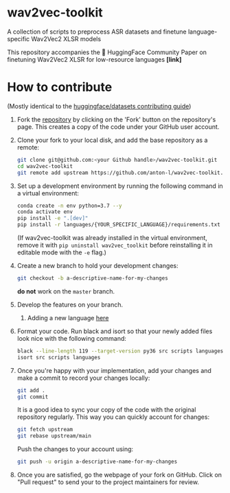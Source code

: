 # wav2vec-toolkit
A collection of scripts to preprocess ASR datasets and finetune language-specific Wav2Vec2 XLSR models

This repository accompanies the 🤗 HuggingFace Community Paper on finetuning Wav2Vec2 XLSR for 
low-resource languages **[link]**

# How to contribute
(Mostly identical to the [huggingface/datasets contributing guide](https://raw.githubusercontent.com/huggingface/datasets/master/CONTRIBUTING.md))

1. Fork the [repository](https://github.com/anton-l/wav2vec-toolkit) by clicking on the 'Fork' button on the repository's page. This creates a copy of the code under your GitHub user account.

2. Clone your fork to your local disk, and add the base repository as a remote:

	```bash
	git clone git@github.com:<your Github handle>/wav2vec-toolkit.git
	cd wav2vec-toolkit
	git remote add upstream https://github.com/anton-l/wav2vec-toolkit.git
	```

3. Set up a development environment by running the following command in a virtual environment:

	```bash
	conda create -n env python=3.7 --y
	conda activate env
	pip install -e ".[dev]"
	pip install -r languages/{YOUR_SPECIFIC_LANGUAGE}/requirements.txt
	```

   (If wav2vec-toolkit was already installed in the virtual environment, remove
   it with `pip uninstall wav2vec_toolkit` before reinstalling it in editable
   mode with the `-e` flag.)

3. Create a new branch to hold your development changes:

	```bash
	git checkout -b a-descriptive-name-for-my-changes
	```

	**do not** work on the `master` branch.

4. Develop the features on your branch.
   1. Adding a new language [here](ADD_NEW_LANGUAGE.md)

5. Format your code. Run black and isort so that your newly added files look nice with the following command:

	```bash
	black --line-length 119 --target-version py36 src scripts languages
	isort src scripts languages
	```

7. Once you're happy with your implementation, add your changes and make a commit to record your changes locally:

	```bash
	git add .
	git commit
	```

	It is a good idea to sync your copy of the code with the original
	repository regularly. This way you can quickly account for changes:

	```bash
	git fetch upstream
	git rebase upstream/main
    ```

   Push the changes to your account using:

   ```bash
   git push -u origin a-descriptive-name-for-my-changes
   ```

8. Once you are satisfied, go the webpage of your fork on GitHub. Click on "Pull request" to send your to the project maintainers for review.
